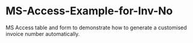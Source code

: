 # MS-Access-Example-for-Inv-No
MS Access table and form to demonstrate how to generate a customised invoice number automatically.
